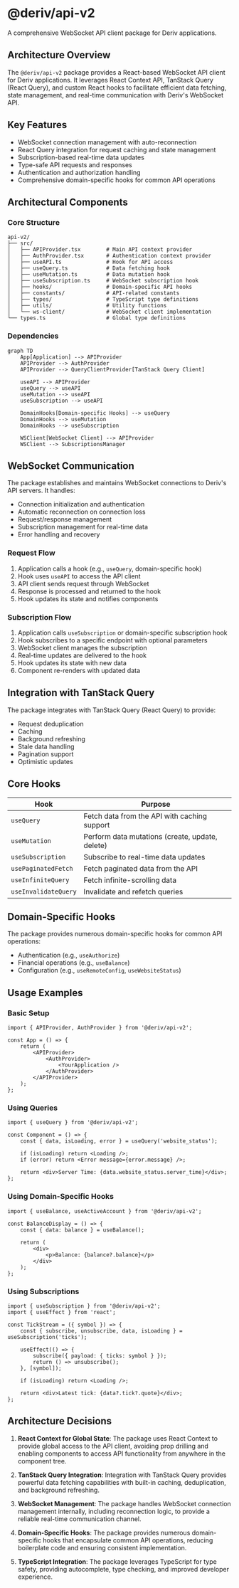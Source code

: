 # @deriv/api-v2

A comprehensive WebSocket API client package for Deriv applications.

## Architecture Overview

The `@deriv/api-v2` package provides a React-based WebSocket API client for Deriv applications. It leverages React Context API, TanStack Query (React Query), and custom React hooks to facilitate efficient data fetching, state management, and real-time communication with Deriv's WebSocket API.

## Key Features

- WebSocket connection management with auto-reconnection
- React Query integration for request caching and state management
- Subscription-based real-time data updates
- Type-safe API requests and responses
- Authentication and authorization handling
- Comprehensive domain-specific hooks for common API operations

## Architectural Components

### Core Structure

```
api-v2/
├── src/
│   ├── APIProvider.tsx        # Main API context provider
│   ├── AuthProvider.tsx       # Authentication context provider
│   ├── useAPI.ts              # Hook for API access
│   ├── useQuery.ts            # Data fetching hook
│   ├── useMutation.ts         # Data mutation hook
│   ├── useSubscription.ts     # WebSocket subscription hook
│   ├── hooks/                 # Domain-specific API hooks
│   ├── constants/             # API-related constants
│   ├── types/                 # TypeScript type definitions
│   ├── utils/                 # Utility functions
│   └── ws-client/             # WebSocket client implementation
└── types.ts                   # Global type definitions
```

### Dependencies

```mermaid
graph TD
    App[Application] --> APIProvider
    APIProvider --> AuthProvider
    APIProvider --> QueryClientProvider[TanStack Query Client]

    useAPI --> APIProvider
    useQuery --> useAPI
    useMutation --> useAPI
    useSubscription --> useAPI

    DomainHooks[Domain-specific Hooks] --> useQuery
    DomainHooks --> useMutation
    DomainHooks --> useSubscription

    WSClient[WebSocket Client] --> APIProvider
    WSClient --> SubscriptionsManager
```

## WebSocket Communication

The package establishes and maintains WebSocket connections to Deriv's API servers. It handles:

- Connection initialization and authentication
- Automatic reconnection on connection loss
- Request/response management
- Subscription management for real-time data
- Error handling and recovery

### Request Flow

1. Application calls a hook (e.g., `useQuery`, domain-specific hook)
2. Hook uses `useAPI` to access the API client
3. API client sends request through WebSocket
4. Response is processed and returned to the hook
5. Hook updates its state and notifies components

### Subscription Flow

1. Application calls `useSubscription` or domain-specific subscription hook
2. Hook subscribes to a specific endpoint with optional parameters
3. WebSocket client manages the subscription
4. Real-time updates are delivered to the hook
5. Hook updates its state with new data
6. Component re-renders with updated data

## Integration with TanStack Query

The package integrates with TanStack Query (React Query) to provide:

- Request deduplication
- Caching
- Background refreshing
- Stale data handling
- Pagination support
- Optimistic updates

## Core Hooks

| Hook                 | Purpose                                         |
| -------------------- | ----------------------------------------------- |
| `useQuery`           | Fetch data from the API with caching support    |
| `useMutation`        | Perform data mutations (create, update, delete) |
| `useSubscription`    | Subscribe to real-time data updates             |
| `usePaginatedFetch`  | Fetch paginated data from the API               |
| `useInfiniteQuery`   | Fetch infinite-scrolling data                   |
| `useInvalidateQuery` | Invalidate and refetch queries                  |

## Domain-Specific Hooks

The package provides numerous domain-specific hooks for common API operations:

- Authentication (e.g., `useAuthorize`)
- Financial operations (e.g., `useBalance`)
- Configuration (e.g., `useRemoteConfig`, `useWebsiteStatus`)

## Usage Examples

### Basic Setup

```tsx
import { APIProvider, AuthProvider } from '@deriv/api-v2';

const App = () => {
    return (
        <APIProvider>
            <AuthProvider>
                <YourApplication />
            </AuthProvider>
        </APIProvider>
    );
};
```

### Using Queries

```tsx
import { useQuery } from '@deriv/api-v2';

const Component = () => {
    const { data, isLoading, error } = useQuery('website_status');

    if (isLoading) return <Loading />;
    if (error) return <Error message={error.message} />;

    return <div>Server Time: {data.website_status.server_time}</div>;
};
```

### Using Domain-Specific Hooks

```tsx
import { useBalance, useActiveAccount } from '@deriv/api-v2';

const BalanceDisplay = () => {
    const { data: balance } = useBalance();

    return (
        <div>
            <p>Balance: {balance?.balance}</p>
        </div>
    );
};
```

### Using Subscriptions

```tsx
import { useSubscription } from '@deriv/api-v2';
import { useEffect } from 'react';

const TickStream = ({ symbol }) => {
    const { subscribe, unsubscribe, data, isLoading } = useSubscription('ticks');

    useEffect(() => {
        subscribe({ payload: { ticks: symbol } });
        return () => unsubscribe();
    }, [symbol]);

    if (isLoading) return <Loading />;

    return <div>Latest tick: {data?.tick?.quote}</div>;
};
```

## Architecture Decisions

1. **React Context for Global State**: The package uses React Context to provide global access to the API client, avoiding prop drilling and enabling components to access API functionality from anywhere in the component tree.

2. **TanStack Query Integration**: Integration with TanStack Query provides powerful data fetching capabilities with built-in caching, deduplication, and background refreshing.

3. **WebSocket Management**: The package handles WebSocket connection management internally, including reconnection logic, to provide a reliable real-time communication channel.

4. **Domain-Specific Hooks**: The package provides numerous domain-specific hooks that encapsulate common API operations, reducing boilerplate code and ensuring consistent implementation.

5. **TypeScript Integration**: The package leverages TypeScript for type safety, providing autocomplete, type checking, and improved developer experience.
